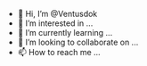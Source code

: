 - 👋 Hi, I’m @Ventusdok
- 👀 I’m interested in ...
- 🌱 I’m currently learning ...
- 💞️ I’m looking to collaborate on ...
- 📫 How to reach me ...

<!---
Ventusdok/Ventusdok is a ✨ special ✨ repository because its `README.md` (this file) appears on your GitHub profile.
You can click the Preview link to take a look at your changes.
--->
